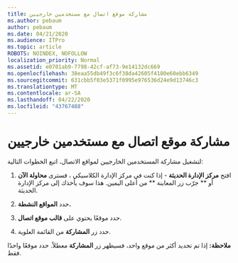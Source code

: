 ```yaml
---
title: مشاركة موقع اتصال مع مستخدمين خارجيين
ms.author: pebaum
author: pebaum
ms.date: 04/21/2020
ms.audience: ITPro
ms.topic: article
ROBOTS: NOINDEX, NOFOLLOW
localization_priority: Normal
ms.assetid: e0701ab9-7798-42cf-af73-9e14132dc669
ms.openlocfilehash: 38eaa55db49f3c6f38da42605f4180e60ebb6349
ms.sourcegitcommit: 631cbb5f03e5371f0995e976536d24e9d13746c3
ms.translationtype: MT
ms.contentlocale: ar-SA
ms.lasthandoff: 04/22/2020
ms.locfileid: "43767488"
---
```

# <a name="share-a-communication-site-with-external-users"></a>مشاركة موقع اتصال مع مستخدمين خارجيين

لتشغيل مشاركة المستخدمين الخارجيين لمواقع الاتصال، اتبع الخطوات التالية: 
  
1. افتح **مركز الإدارة الحديثة** - إذا كنت في مركز الإدارة الكلاسيكي ، فسترى **محاولة الآن** أو ** جرّب زر المعاينة ** من أعلى اليمين. هذا سوف يأخذك إلى مركز الإدارة الحديثة. 
  
2. حدد **المواقع النشطة.**
  
3. حدد موقعًا يحتوي على **قالب موقع اتصال**. 
  
4. حدد زر **المشاركة** من القائمة العلوية. 
  
 **ملاحظة:** إذا تم تحديد أكثر من موقع واحد، فسيظهر زر **المشاركة** معطلاً. حدد موقعًا واحدًا فقط. 
  

